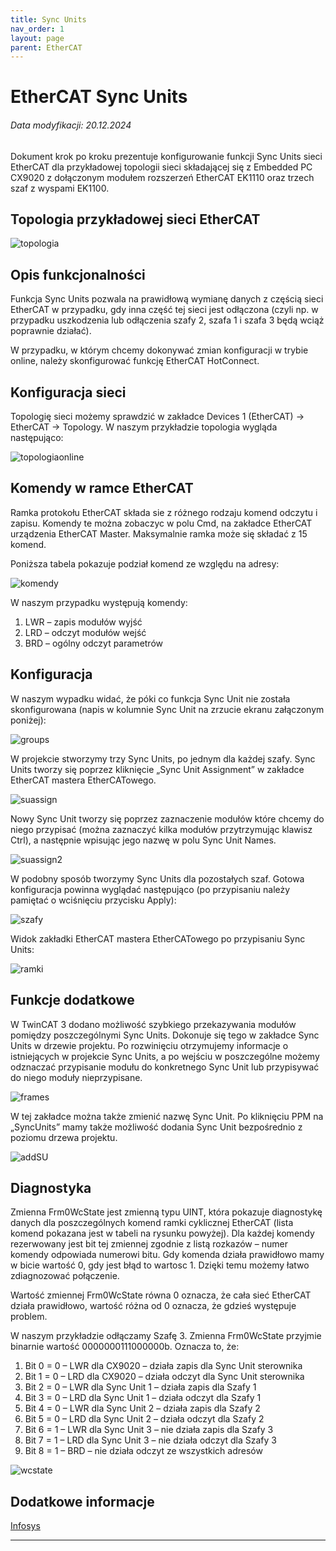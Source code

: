 ```yaml
---
title: Sync Units
nav_order: 1
layout: page
parent: EtherCAT
---
```


# EtherCAT Sync Units
<h6> Data modyfikacji: 20.12.2024 </h6>

Dokument  krok  po  kroku  prezentuje  konfigurowanie  funkcji  Sync  Units  sieci  EtherCAT dla przykładowej topologii sieci składającej się z Embedded PC CX9020 z dołączonym modułem rozszerzeń EtherCAT EK1110 oraz trzech szaf z wyspami EK1100.

## Topologia przykładowej sieci EtherCAT

![topologia](topologia.png "topologia")

## Opis funkcjonalności

Funkcja Sync Units pozwala na prawidłową wymianę danych z częścią sieci EtherCAT w przypadku, gdy inna część tej sieci jest odłączona (czyli np. w przypadku uszkodzenia lub odłączenia szafy 2, szafa 1 i szafa 3 będą wciąż poprawnie działać).

W  przypadku,  w  którym  chcemy  dokonywać  zmian  konfiguracji  w  trybie  online,  należy skonfigurować funkcję EtherCAT HotConnect.

## Konfiguracja sieci

Topologię sieci możemy sprawdzić w zakładce Devices 1 (EtherCAT) -> EtherCAT -> Topology. W naszym przykładzie topologia wygląda następująco:

![topologiaonline](topologiaonline.png "topologiaonline")

## Komendy w ramce EtherCAT

Ramka protokołu EtherCAT składa sie z różnego rodzaju komend odczytu i zapisu. Komendy te można zobaczyc w polu Cmd, na zakładce EtherCAT urządzenia EtherCAT Master. Maksymalnie ramka może się składać z 15 komend.

Poniższa tabela pokazuje podział komend ze względu na adresy:

![komendy](komendy.png "komendy")

W naszym przypadku występują komendy:
1.   LWR – zapis modułów wyjść
2.   LRD – odczyt modułów wejść
3.   BRD – ogólny odczyt parametrów

## Konfiguracja 

W  naszym  wypadku  widać,  że  póki  co  funkcja  Sync  Unit  nie  została  skonfigurowana  (napis <default> w kolumnie Sync Unit na zrzucie ekranu załączonym poniżej):

![groups](groups.png "groups")

W projekcie stworzymy trzy Sync Units, po jednym dla każdej szafy. Sync Units tworzy się poprzez kliknięcie „Sync Unit Assignment” w zakładce EtherCAT mastera EtherCATowego.

![suassign](suassign.png "suassign")

Nowy Sync Unit tworzy się poprzez zaznaczenie modułów które chcemy do niego przypisać (można zaznaczyć kilka modułów przytrzymując klawisz Ctrl), a następnie wpisując jego nazwę w polu Sync Unit Names.

![suassign2](suassign2.png "suassign2")

W podobny sposób tworzymy Sync Units dla pozostałych szaf. Gotowa konfiguracja powinna wyglądać    następująco    (po    przypisaniu    należy    pamiętać    o    wciśnięciu    przycisku    Apply): 

![szafy](szafy.png "szafy")

Widok zakładki EtherCAT mastera EtherCATowego po przypisaniu Sync Units:

![ramki](ramki.png "ramki")

## Funkcje dodatkowe

W TwinCAT 3 dodano możliwość szybkiego przekazywania modułów pomiędzy poszczególnymi Sync Units. Dokonuje się tego w zakładce Sync Units w drzewie projektu. Po rozwinięciu otrzymujemy informacje o istniejących w projekcie Sync Units, a po wejściu w poszczególne możemy odznaczać przypisanie modułu do konkretnego Sync Unit lub przypisywać do niego moduły nieprzypisane.

![frames](frames.png "frames")

W tej zakładce można także zmienić nazwę Sync Unit. Po kliknięciu PPM na „SyncUnits” mamy także możliwość dodania Sync Unit bezpośrednio z poziomu drzewa projektu.

![addSU](addSU.png "addSU")

## Diagnostyka

Zmienna  Frm0WcState jest  zmienną  typu  UINT,  która  pokazuje  diagnostykę  danych  dla poszczególnych komend ramki cyklicznej EtherCAT (lista komend pokazana jest w tabeli na rysunku powyżej). Dla każdej komendy rezerwowany jest bit tej zmiennej zgodnie z listą rozkazów – numer komendy odpowiada numerowi bitu. Gdy komenda działa prawidłowo mamy w bicie wartość 0, gdy jest błąd to wartosc 1. Dzięki temu możemy łatwo zdiagnozować połączenie.

Wartość  zmiennej  Frm0WcState  równa  0  oznacza,  że  cała  sieć  EtherCAT  działa  prawidłowo, wartość różna od 0 oznacza, że gdzieś występuje problem.

W  naszym  przykładzie  odłączamy  Szafę   3.  Zmienna  Frm0WcState  przyjmie  binarnie  wartość 0000000111000000b. Oznacza to, że:

1.   Bit 0 = 0 – LWR dla CX9020 – działa zapis dla Sync Unit sterownika
2.   Bit 1 = 0 – LRD dla CX9020 – działa odczyt dla Sync Unit sterownika
3.   Bit 2 = 0 – LWR dla Sync Unit 1 – działa zapis dla Szafy 1
4.   Bit 3 = 0 – LRD dla Sync Unit 1 – działa odczyt dla Szafy 1
5.   Bit 4 = 0 – LWR dla Sync Unit 2 – działa zapis dla Szafy 2
6.   Bit 5 = 0 – LRD dla Sync Unit 2 – działa odczyt dla Szafy 2
7.   Bit 6 = 1 – LWR dla Sync Unit 3 – nie działa zapis dla Szafy 3
8.   Bit 7 = 1 – LRD dla Sync Unit 3 – nie działa odczyt dla Szafy 3
9.   Bit 8 = 1 – BRD – nie działa odczyt ze wszystkich adresów

![wcstate](wcstate.png "wcstate")

## Dodatkowe informacje

[Infosys](https://infosys.beckhoff.com/english.php?content=../content/1033/tc3_io_intro/1468206859.html)







---